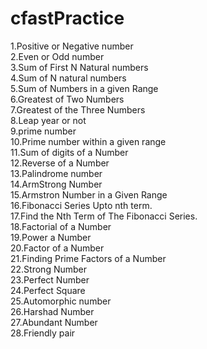 # cfastPractice
1.Positive or Negative number</br>
2.Even or Odd number</br>
3.Sum of First N Natural numbers</br>
4.Sum of N natural numbers</br>
5.Sum of Numbers in a given Range</br>
6.Greatest of Two Numbers</br>
7.Greatest of the Three Numbers</br>
8.Leap year or not</br>
9.prime number</br>
10.Prime number within a given range</br>
11.Sum of digits of a Number</br>
12.Reverse of a Number</br>
13.Palindrome number</br>
14.ArmStrong Number</br>
15.Armstron Number in a Given Range</br>
16.Fibonacci Series Upto nth term.</br>
17.Find the Nth Term of The Fibonacci Series.</br>
18.Factorial of a Number</br>
19.Power a Number</br>
20.Factor of a Number</br>
21.Finding Prime Factors of a Number</br>
22.Strong Number</br>
23.Perfect Number</br>
24.Perfect Square</br>
25.Automorphic number</br>
26.Harshad Number</br>
27.Abundant Number</br>
28.Friendly pair</br>
